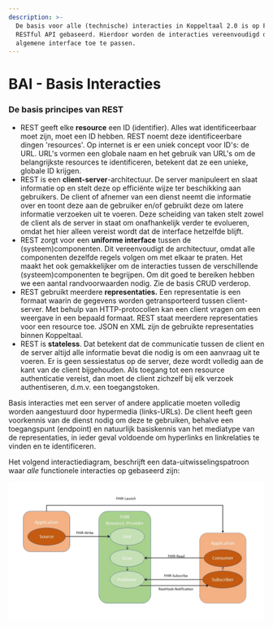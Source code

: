 ```yaml
---
description: >-
  De basis voor alle (technische) interacties in Koppeltaal 2.0 is op FHIR
  RESTful API gebaseerd. Hierdoor worden de interacties vereenvoudigd door een
  algemene interface toe te passen.
---
```


# BAI - Basis Interacties

### De basis principes van REST

* REST geeft elke **resource** een ID (identifier). Alles wat identificeerbaar moet zijn, moet een ID hebben. REST noemt deze identificeerbare dingen 'resources'. Op internet is er een uniek concept voor ID's: de URL. URL's vormen een globale naam en het gebruik van URL's om de belangrijkste resources te identificeren, betekent dat ze een unieke, globale ID krijgen.
* REST is een **client-server**-architectuur. De server manipuleert en slaat informatie op en stelt deze op efficiënte wijze ter beschikking aan gebruikers. De client of afnemer van een dienst neemt die informatie over en toont deze aan de gebruiker en/of gebruikt deze om latere informatie verzoeken uit te voeren. Deze scheiding van taken stelt zowel de client als de server in staat om onafhankelijk verder te evolueren, omdat het hier alleen vereist wordt dat de interface hetzelfde blijft.
* REST zorgt voor een **uniforme interface** tussen de (systeem)componenten. Dit vereenvoudigt de architectuur, omdat alle componenten dezelfde regels volgen om met elkaar te praten. Het maakt het ook gemakkelijker om de interacties tussen de verschillende (systeem)componenten te begrijpen. Om dit goed te bereiken hebben we een aantal randvoorwaarden nodig. Zie de basis CRUD verderop.
* REST gebruikt meerdere **representaties.** Een representatie is een formaat waarin de gegevens worden getransporteerd tussen client-server. Met behulp van HTTP-protocollen kan een client vragen om een weergave in een bepaald formaat. REST staat meerdere representaties voor een resource toe. JSON en XML zijn de gebruikte representaties binnen Koppeltaal.
* REST is **stateless**. Dat betekent dat de communicatie tussen de client en de server altijd alle informatie bevat die nodig is om een aanvraag uit te voeren. Er is geen sessiestatus op de server, deze wordt volledig aan de kant van de client bijgehouden. Als toegang tot een resource authenticatie vereist, dan moet de client zichzelf bij elk verzoek authentiseren, d.m.v. een toegangstoken.

Basis interacties met een server of andere applicatie moeten volledig worden aangestuurd door hypermedia (links-URLs). De client heeft geen voorkennis van de dienst nodig om deze te gebruiken, behalve een toegangspunt (endpoint) en natuurlijk basiskennis van het mediatype van de representaties, in ieder geval voldoende om hyperlinks en linkrelaties te vinden en te identificeren.

Het volgend interactiediagram, beschrijft een data-uitwisselingspatroon waar _alle_ functionele interacties op gebaseerd zijn:

![Basis Interacties](../.gitbook/assets/BasisInteracties.jpg)
